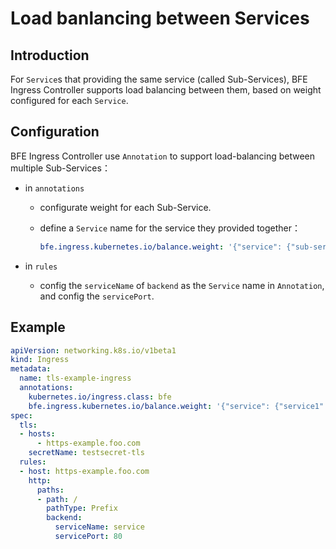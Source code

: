 # Load banlancing between Services
## Introduction

For `Service`s that providing the same service (called Sub-Services),  BFE Ingress Controller supports load balancing between them, based on weight configured for each `Service`.

## Configuration

BFE Ingress Controller use `Annotation` to support load-balancing between multiple Sub-Services：

- in `annotations`

  - configurate weight for each Sub-Service.

  - define a `Service` name for the service they provided together：

    ``` yaml
    bfe.ingress.kubernetes.io/balance.weight: '{"service": {"sub-service1":80, "sub-service2":20}}'
    ```

- in `rules`

  - config the `serviceName` of `backend` as the `Service` name in `Annotation`, and config the `servicePort`.

## Example

```yaml
apiVersion: networking.k8s.io/v1beta1
kind: Ingress
metadata:
  name: tls-example-ingress
  annotations:
    kubernetes.io/ingress.class: bfe    
    bfe.ingress.kubernetes.io/balance.weight: '{"service": {"service1":80, "service2":20}}'
spec:
  tls:
  - hosts:
      - https-example.foo.com
    secretName: testsecret-tls
  rules:
  - host: https-example.foo.com
    http:
      paths:
      - path: /
        pathType: Prefix
        backend:
          serviceName: service
          servicePort: 80
```

